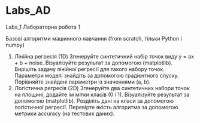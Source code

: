 # Labs_AD
Labs_1
Лабораторна робота 1

Базові алгоритми машинного навчання (from scratch, тільки Python і numpy)

1. Лінійна регресія (1D)
Згенеруйте синтетичний набір точок виду y = ax + b + noise. Візуалізуйте результат за
допомогою (matplotlib). Вирішіть задачу лінійної регресії для такого набору точок.
Параметри моделі знайдіть за допомогою градієнтного спуску. Порівняйте знайдені
параметри із значеннями (a, b).
2. Логістична регресія (2D)
Згенеруйте два синтетичних набори точок на площині, додайте ім мітки класів (0 і 1).
Візуалізуйте результат за допомогою (matplotlib). Розділіть дані на класи за допомогою
логістичної регресії. Перевірте якість алгоритма за допомогою метрики accuracy (на
тестових даних).
